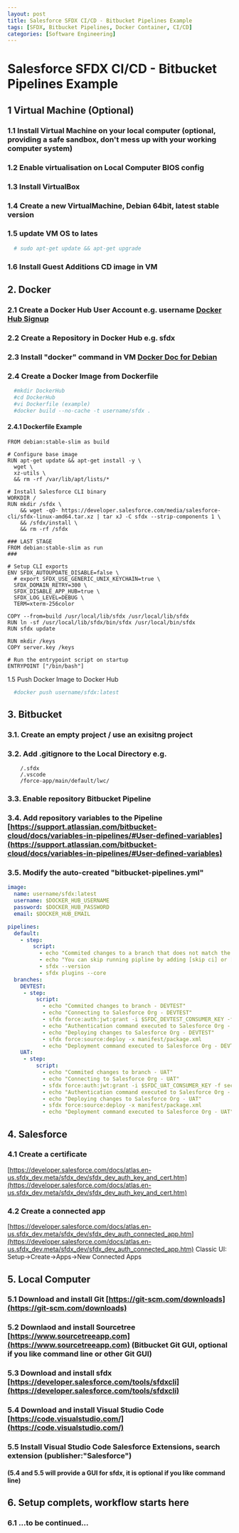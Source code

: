 ```yaml
---
layout: post
title: Salesforce SFDX CI/CD - Bitbucket Pipelines Example
tags: [SFDX, Bitbucket Pipelines, Docker Container, CI/CD]
categories: [Software Engineering]
---
```


# Salesforce SFDX CI/CD - Bitbucket Pipelines Example

## 1 Virtual Machine (Optional) 

### 1.1 Install Virtual Machine on your local computer (optional, providing a safe sandbox, don't mess up with your working computer system)
### 1.2 Enable virtualisation on Local Computer BIOS config
### 1.3 Install VirtualBox
### 1.4 Create a new VirtualMachine, Debian 64bit, latest stable version
### 1.5 update VM OS to lates
```bash
  # sudo apt-get update && apt-get upgrade
```  
### 1.6 Install Guest Additions CD image in VM 

## 2. Docker

### 2.1 Create a Docker Hub User Account e.g.  username  [Docker Hub Signup](https://hub.docker.com/signup)
### 2.2 Create a Repository in Docker Hub e.g. sfdx
### 2.3 Install "docker" command in VM [Docker Doc for Debian](https://docs.docker.com/install/linux/docker-ce/debian/)
### 2.4 Create a Docker Image from Dockerfile
```bash
  #mkdir DockerHub
  #cd DockerHub
  #vi Dockerfile (example)
  #docker build --no-cache -t username/sfdx .
```  
#### 2.4.1 Dockerfile Example
```
FROM debian:stable-slim as build

# Configure base image
RUN apt-get update && apt-get install -y \
  wget \
  xz-utils \
  && rm -rf /var/lib/apt/lists/*

# Install Salesforce CLI binary
WORKDIR /
RUN mkdir /sfdx \
    && wget -qO- https://developer.salesforce.com/media/salesforce-cli/sfdx-linux-amd64.tar.xz | tar xJ -C sfdx --strip-components 1 \
    && /sfdx/install \
    && rm -rf /sfdx

### LAST STAGE
FROM debian:stable-slim as run
###

# Setup CLI exports
ENV SFDX_AUTOUPDATE_DISABLE=false \
  # export SFDX_USE_GENERIC_UNIX_KEYCHAIN=true \
  SFDX_DOMAIN_RETRY=300 \
  SFDX_DISABLE_APP_HUB=true \
  SFDX_LOG_LEVEL=DEBUG \
  TERM=xterm-256color

COPY --from=build /usr/local/lib/sfdx /usr/local/lib/sfdx
RUN ln -sf /usr/local/lib/sfdx/bin/sfdx /usr/local/bin/sfdx
RUN sfdx update

RUN mkdir /keys
COPY server.key /keys

# Run the entrypoint script on startup
ENTRYPOINT ["/bin/bash"]
```

1.5 Push Docker Image to Docker Hub
```bash
  #docker push username/sfdx:latest
```

## 3. Bitbucket

### 3.1. Create an empty project / use an exisitng project
### 3.2. Add .gitignore to the Local Directory e.g.
```
	/.sfdx
	/.vscode
	/force-app/main/default/lwc/
```  
### 3.3. Enable repository Bitbucket Pipeline
### 3.4. Add repository variables to the Pipeline [https://support.atlassian.com/bitbucket-cloud/docs/variables-in-pipelines/#User-defined-variables](https://support.atlassian.com/bitbucket-cloud/docs/variables-in-pipelines/#User-defined-variables)
### 3.5. Modify the auto-created "bitbucket-pipelines.yml"
```yaml
image:
  name: username/sfdx:latest
  username: $DOCKER_HUB_USERNAME
  password: $DOCKER_HUB_PASSWORD
  email: $DOCKER_HUB_EMAIL

pipelines:
  default:
    - step:
        script:
          - echo "Commited changes to a branch that does not match the listed branches in bitbucket-pipelines.yml."
          - echo "You can skip running pipline by adding [skip ci] or [ci skip] (with []) to the git commit message."
          - sfdx --version
          - sfdx plugins --core
  branches:
    DEVTEST:
     - step:
         script:
           - echo "Commited changes to branch - DEVTEST"
           - echo "Connecting to Salesforce Org - DEVTEST"
           - sfdx force:auth:jwt:grant -i $SFDC_DEVTEST_CONSUMER_KEY -f security/jwt.key -u $SFDC_DEVTEST_USER -d -s -a DEVTEST -r $SFDC_DEVTEST_URL
           - echo "Authentication command executed to Salesforce Org - DEVTEST"
           - echo "Deploying changes to Salesforce Org - DEVTEST"
           - sfdx force:source:deploy -x manifest/package.xml
           - echo "Deployment command executed to Salesforce Org - DEVTEST"
    UAT:
     - step:
         script:
           - echo "Commited changes to branch - UAT"
           - echo "Connecting to Salesforce Org - UAT"
           - sfdx force:auth:jwt:grant -i $SFDC_UAT_CONSUMER_KEY -f security/jwt.key -u $SFDC_UAT_USER -d -s -a UAT -r $SFDC_UAT_URL
           - echo "Authentication command executed to Salesforce Org - UAT"
           - echo "Deploying changes to Salesforce Org - UAT"
           - sfdx force:source:deploy -x manifest/package.xml
           - echo "Deployment command executed to Salesforce Org - UAT"
```

## 4. Salesforce

### 4.1 Create a certificate
[https://developer.salesforce.com/docs/atlas.en-us.sfdx_dev.meta/sfdx_dev/sfdx_dev_auth_key_and_cert.htm](https://developer.salesforce.com/docs/atlas.en-us.sfdx_dev.meta/sfdx_dev/sfdx_dev_auth_key_and_cert.htm)
### 4.2 Create a connected app
[https://developer.salesforce.com/docs/atlas.en-us.sfdx_dev.meta/sfdx_dev/sfdx_dev_auth_connected_app.htm](https://developer.salesforce.com/docs/atlas.en-us.sfdx_dev.meta/sfdx_dev/sfdx_dev_auth_connected_app.htm)
Classic UI: Setup->Create->Apps->New Connected Apps

## 5. Local Computer

### 5.1 Download and install Git [https://git-scm.com/downloads](https://git-scm.com/downloads)
### 5.2 Downlaod and install Sourcetree [https://www.sourcetreeapp.com](https://www.sourcetreeapp.com) (Bitbucket Git GUI, optional if you like command line or other Git GUI) 
### 5.3 Download and install sfdx [https://developer.salesforce.com/tools/sfdxcli](https://developer.salesforce.com/tools/sfdxcli)
### 5.4 Download and install Visual Studio Code [https://code.visualstudio.com/](https://code.visualstudio.com/) 
### 5.5 Install Visual Studio Code Salesforce Extensions, search extension (publisher:"Salesforce") 
#### (5.4 and 5.5 will provide a GUI for sfdx, it is optional if you like command line)

## 6. Setup complets, workflow starts here

### 6.1 ...to be continued...
